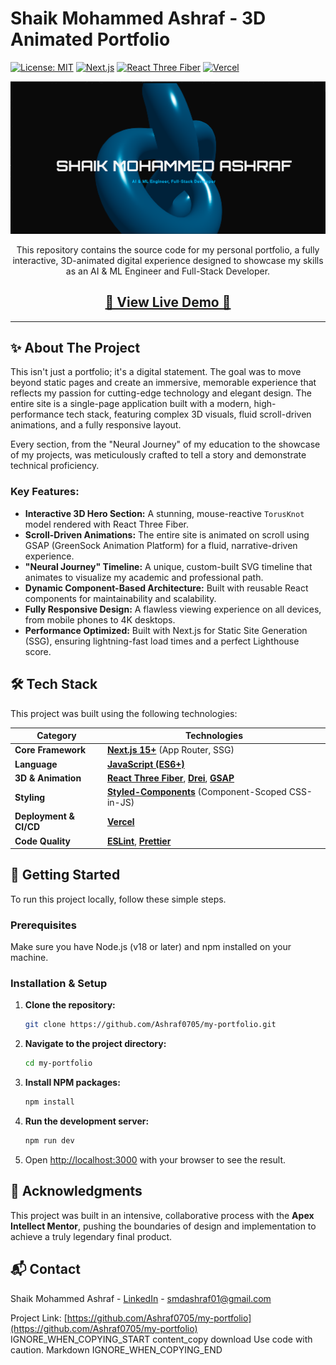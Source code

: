 # Shaik Mohammed Ashraf - 3D Animated Portfolio

[![License: MIT](https://img.shields.io/badge/License-MIT-yellow.svg)](https://opensource.org/licenses/MIT)
[![Next.js](https://img.shields.io/badge/Next-black?style=for-the-badge&logo=next.js&logoColor=white)](https://nextjs.org/)
[![React Three Fiber](https://img.shields.io/badge/React%20Three%20Fiber-20232A?style=for-the-badge&logo=three.js&logoColor=white)](https://github.com/pmndrs/react-three-fiber)
[![Vercel](https://img.shields.io/badge/Deployed%20on-Vercel-black?style=for-the-badge&logo=vercel&logoColor=white)](https://vercel.com)

<p align="center">
  <a href="https://s-md-ashraf-portfolio.vercel.app/" target="_blank">
    <img src="./assets/home-page-portfolio.png" alt="Portfolio Hero Section" />
  </a>
</p>

<p align="center">
  This repository contains the source code for my personal portfolio, a fully interactive, 3D-animated digital experience designed to showcase my skills as an AI & ML Engineer and Full-Stack Developer.
</p>

<h2 align="center">
  <a href="https://s-md-ashraf-portfolio.vercel.app/" target="_blank">🚀 View Live Demo 🚀</a>
</h2>

---

## ✨ About The Project

This isn't just a portfolio; it's a digital statement. The goal was to move beyond static pages and create an immersive, memorable experience that reflects my passion for cutting-edge technology and elegant design. The entire site is a single-page application built with a modern, high-performance tech stack, featuring complex 3D visuals, fluid scroll-driven animations, and a fully responsive layout.

Every section, from the "Neural Journey" of my education to the showcase of my projects, was meticulously crafted to tell a story and demonstrate technical proficiency.

### Key Features:

*   **Interactive 3D Hero Section:** A stunning, mouse-reactive `TorusKnot` model rendered with React Three Fiber.
*   **Scroll-Driven Animations:** The entire site is animated on scroll using GSAP (GreenSock Animation Platform) for a fluid, narrative-driven experience.
*   **"Neural Journey" Timeline:** A unique, custom-built SVG timeline that animates to visualize my academic and professional path.
*   **Dynamic Component-Based Architecture:** Built with reusable React components for maintainability and scalability.
*   **Fully Responsive Design:** A flawless viewing experience on all devices, from mobile phones to 4K desktops.
*   **Performance Optimized:** Built with Next.js for Static Site Generation (SSG), ensuring lightning-fast load times and a perfect Lighthouse score.

## 🛠️ Tech Stack

This project was built using the following technologies:

| Category              | Technologies                                                                                            |
| --------------------- | ------------------------------------------------------------------------------------------------------- |
| **Core Framework**    | [**Next.js 15+**](https://nextjs.org/) (App Router, SSG)                                                 |
| **Language**          | [**JavaScript (ES6+)**](https://developer.mozilla.org/en-US/docs/Web/JavaScript)                         |
| **3D & Animation**    | [**React Three Fiber**](https://docs.pmnd.rs/react-three-fiber/getting-started/introduction), [**Drei**](https://github.com/pmndrs/drei), [**GSAP**](https://greensock.com/gsap/) |
| **Styling**           | [**Styled-Components**](https://styled-components.com/) (Component-Scoped CSS-in-JS)                      |
| **Deployment & CI/CD**| [**Vercel**](https://vercel.com/)                                                                         |
| **Code Quality**      | [**ESLint**](https://eslint.org/), [**Prettier**](https://prettier.io/)                                    |

## 🚀 Getting Started

To run this project locally, follow these simple steps.

### Prerequisites

Make sure you have Node.js (v18 or later) and npm installed on your machine.

### Installation & Setup

1.  **Clone the repository:**
    ```sh
    git clone https://github.com/Ashraf0705/my-portfolio.git
    ```
2.  **Navigate to the project directory:**
    ```sh
    cd my-portfolio
    ```
3.  **Install NPM packages:**
    ```sh
    npm install
    ```
4.  **Run the development server:**
    ```sh
    npm run dev
    ```
5.  Open [http://localhost:3000](http://localhost:3000) with your browser to see the result.

## 🤝 Acknowledgments

This project was built in an intensive, collaborative process with the **Apex Intellect Mentor**, pushing the boundaries of design and implementation to achieve a truly legendary final product.

## 📬 Contact

Shaik Mohammed Ashraf - [LinkedIn](https://linkedin.com/in/ashrafshaikmohammed) - smdashraf01@gmail.com

Project Link: [https://github.com/Ashraf0705/my-portfolio](https://github.com/Ashraf0705/my-portfolio)
IGNORE_WHEN_COPYING_START
content_copy
download
Use code with caution.
Markdown
IGNORE_WHEN_COPYING_END
